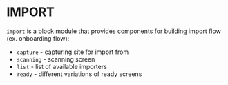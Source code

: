 # IMPORT

`import` is a block module that provides components for building import flow (ex. onboarding flow):

- `capture` - capturing site for import from
- `scanning` - scanning screen
- `list` - list of available importers
- `ready` - different variations of ready screens

